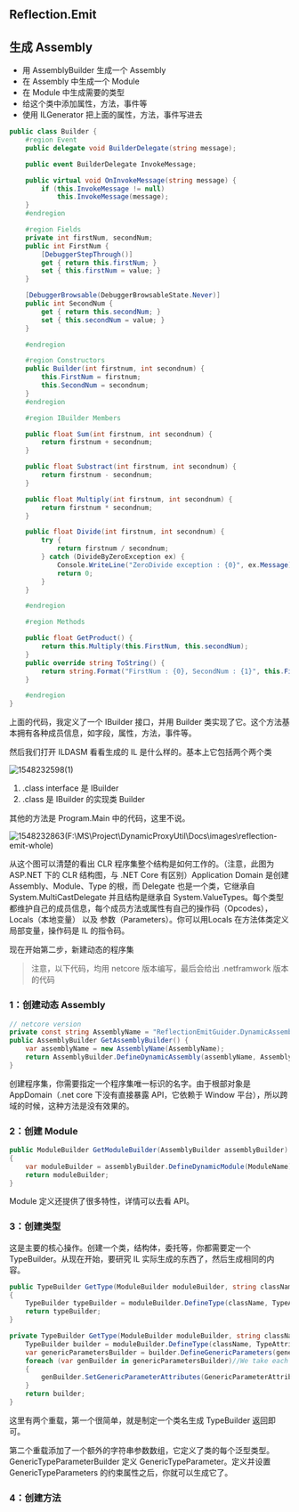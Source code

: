 ## Reflection.Emit

## 生成 Assembly

- 用 AssemblyBuilder 生成一个 Assembly
- 在 Assembly 中生成一个 Module
- 在 Module 中生成需要的类型
- 给这个类中添加属性，方法，事件等
- 使用 ILGenerator 把上面的属性，方法，事件写进去

```c#
public class Builder {
    #region Event
    public delegate void BuilderDelegate(string message);

    public event BuilderDelegate InvokeMessage;

    public virtual void OnInvokeMessage(string message) {
        if (this.InvokeMessage != null)
            this.InvokeMessage(message);
    }
    #endregion

    #region Fields
    private int firstNum, secondNum;
    public int FirstNum {
        [DebuggerStepThrough()]
        get { return this.firstNum; }
        set { this.firstNum = value; }
    }

    [DebuggerBrowsable(DebuggerBrowsableState.Never)]
    public int SecondNum {
        get { return this.secondNum; }
        set { this.secondNum = value; }
    }

    #endregion

    #region Constructors
    public Builder(int firstnum, int secondnum) {
        this.FirstNum = firstnum;
        this.SecondNum = secondnum;
    }
    #endregion

    #region IBuilder Members

    public float Sum(int firstnum, int secondnum) {
        return firstnum + secondnum;
    }

    public float Substract(int firstnum, int secondnum) {
        return firstnum - secondnum;
    }

    public float Multiply(int firstnum, int secondnum) {
        return firstnum * secondnum;
    }

    public float Divide(int firstnum, int secondnum) {
        try {
            return firstnum / secondnum;
        } catch (DivideByZeroException ex) {
            Console.WriteLine("ZeroDivide exception : {0}", ex.Message);
            return 0;
        }
    }

    #endregion

    #region Methods

    public float GetProduct() {
        return this.Multiply(this.FirstNum, this.secondNum);
    }
    public override string ToString() {
        return string.Format("FirstNum : {0}, SecondNum : {1}", this.FirstNum, this.SecondNum);
    }

    #endregion
}
```

上面的代码，我定义了一个 IBuilder 接口，并用 Builder 类实现了它。这个方法基本拥有各种成员信息，如字段，属性，方法，事件等。

然后我们打开 ILDASM 看看生成的 IL 是什么样的。基本上它包括两个两个类

![1548232598(1)](C:\Users\maos\Desktop\1548232598(1).jpg)

1. .class interface 是 IBuilder
2. .class 是 IBuilder 的实现类 Builder

其他的方法是 Program.Main 中的代码，这里不说。

![1548232863(F:\MS\Project\DynamicProxyUtil\Docs\images\reflection-emit-whole)](C:\Users\maos\Desktop\1548232863(1).jpg)

从这个图可以清楚的看出 CLR 程序集整个结构是如何工作的。（注意，此图为 ASP.NET 下的 CLR 结构图，与 .NET Core 有区别）Application Domain 是创建 Assembly、Module、Type 的根，而 Delegate 也是一个类，它继承自 System.MultiCastDelegate 并且结构是继承自 System.ValueTypes。每个类型都维护自己的成员信息，每个成员方法或属性有自己的操作码（Opcodes），Locals（本地变量） 以及 参数（Parameters）。你可以用Locals 在方法体类定义局部变量，操作码是 IL 的指令码。

现在开始第二步，新建动态的程序集

> 注意，以下代码，均用 netcore 版本编写，最后会给出 .netframwork 版本的代码

### 1：创建动态 Assembly

```c#
// netcore version
private const string AssemblyName = "ReflectionEmitGuider.DynamicAssembly";
public AssemblyBuilder GetAssemblyBuilder() {
    var assemblyName = new AssemblyName(AssemblyName);
    return AssemblyBuilder.DefineDynamicAssembly(assemblyName, AssemblyBuilderAccess.RunAndCollect);
}
```

创建程序集，你需要指定一个程序集唯一标识的名字。由于根部对象是 AppDomain（.net core 下没有直接暴露 API，它依赖于 Window 平台），所以跨域的时候，这种方法是没有效果的。

### 2：创建 Module

```c#
public ModuleBuilder GetModuleBuilder(AssemblyBuilder assemblyBuilder)
{
    var moduleBuilder = assemblyBuilder.DefineDynamicModule(ModuleName);
    return moduleBuilder;
}
```

Module 定义还提供了很多特性，详情可以去看 API。

### 3：创建类型

这是主要的核心操作。创建一个类，结构体，委托等，你都需要定一个 TypeBuilder。从现在开始，要研究 IL 实际生成的东西了，然后生成相同的内容。

```c#
public TypeBuilder GetType(ModuleBuilder moduleBuilder, string className)
{
    TypeBuilder typeBuilder = moduleBuilder.DefineType(className, TypeAttributes.Public);
    return typeBuilder;
}

private TypeBuilder GetType(ModuleBuilder moduleBuilder, string className, params string[] genericParameters) {
    TypeBuilder builder = moduleBuilder.DefineType(className, TypeAttributes.Public);
    var genericParametersBuilder = builder.DefineGenericParameters(genericParameters);
    foreach (var genBuilder in genericParametersBuilder)//We take each generic type T : class, new()
    {
        genBuilder.SetGenericParameterAttributes(GenericParameterAttributes.ReferenceTypeConstraint | GenericParameterAttributes.DefaultConstructorConstraint);
    }
    return builder;
}
```

这里有两个重载，第一个很简单，就是制定一个类名生成 TypeBuilder 返回即可。

第二个重载添加了一个额外的字符串参数数组，它定义了类的每个泛型类型。GenericTypeParameterBuilder 定义 GenericTypeParameter。定义并设置 GenericTypeParameters 的约束属性之后，你就可以生成它了。

### 4：创建方法

